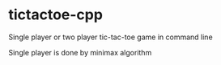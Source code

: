 # tictactoe-cpp
Single player or two player tic-tac-toe game in command line

Single player is done by minimax algorithm
